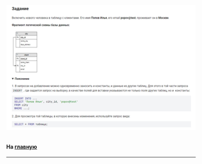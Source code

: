 

<img src="../art/2.5.1.task.png" alt="solution" >

```sql 

```


#### На [главную](https://github.com/BEPb/stepik_sql#readme)

---


